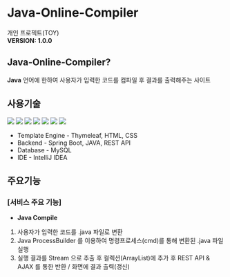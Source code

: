 # **Java-Online-Compiler**
개인 프로젝트(TOY) <br>
<b>VERSION: 1.0.0</b>

## **Java-Online-Compiler?**
<b>Java</b> 언어에 한하여 사용자가 입력한 코드를 컴파일 후 결과를 출력해주는 사이트<br> 

## **<b>사용기술</b>**
<span><img src="https://img.shields.io/badge/JAVA-007396?style=for-the-badge&logo=JAVA&logoColor=White">
<img src="https://img.shields.io/badge/spring boot-6DB33F?style=for-the-badge&logo=spring boot&logoColor=white">
<img src="https://img.shields.io/badge/thymeleaf-005F0F?style=for-the-badge&logo=thymeleaf&logoColor=white">
<img src="https://img.shields.io/badge/html5-E34F26?style=for-the-badge&logo=HTML5&logoColor=white">
<img src="https://img.shields.io/badge/css3-1572B6?style=for-the-badge&logo=CSS3&logoColor=white">
<img src="https://img.shields.io/badge/MySQL-4479A1?style=for-the-badge&logo=MySQL&logoColor=white">
<img src="https://img.shields.io/badge/Intellij IDEA-000000?style=for-the-badge&logo=IntelliJ Idea&logoColor=white"></span>

- Template Engine - Thymeleaf, HTML, CSS
- Backend - Spring Boot, JAVA, REST API
- Database - MySQL
- IDE - IntelliJ IDEA

## <b>주요기능</b>

### [서비스 주요 기능]
- <b>Java Compile</b><br>
1. 사용자가 입력한 코드를 .java 파일로 변환
2. Java ProcessBuilder 를 이용하여 명령프로세스(cmd)를 통해 변환된 .java 파일 실행
3. 실행 결과를 Stream 으로 추출 후 컬렉션(ArrayList)에 추가 후 REST API & AJAX 를 통한 반환 / 화면에 결과 출력(갱신)
